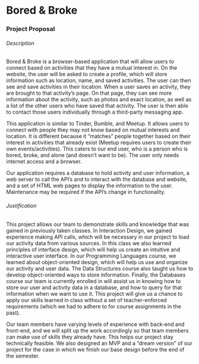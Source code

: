 # Bored & Broke
### Project Proposal

###### Description	
<p>Bored & Broke is a browser-based application that will allow users to connect based on activities that they have a mutual interest in. On the website, the user will be asked to create a profile, which will store information such as location, name, and saved activities. The user can then see and save activities in their location. When a user saves an activity, they are brought to that activity’s page. On that page, they can see more information about the activity, such as photos and exact location, as well as a list of the other users who have saved that activity. The user is then able to contact those users individually through a third-party messaging app.</p>
<p>This application is similar to Tinder, Bumble, and Meetup. It allows users to connect with people they may not know based on mutual interests and location. It is different because it “matches” people together based on their interest in activities that already exist (Meetup requires users to create their own events/activities). This caters to our end user, who is a person who is bored, broke, and alone (and doesn’t want to be). The user only needs internet access and a browser. </p> 
<p>Our application requires a database to hold activity and user information, a web server to call the API’s and to interact with the database and website, and a set of HTML web pages to display the information to the user. Maintenance may be required if the API’s change in functionality.

###### Justification
<p>This project allows our team to demonstrate skills and knowledge that was gained in previously taken classes. In Interaction Design, we gained experience making API calls, which will be necessary in our project to load our activity data from various sources. In this class we also learned principles of interface design, which will help us create an intuitive and interactive user interface. In our Programming Languages course, we learned about object-oriented design, which will help us use and organize our activity and user data. The Data Structures course also taught us how to develop object-oriented ways to store information. Finally, the Databases course our team is currently enrolled in will assist us in knowing how to store our user and activity data in a database, and how to query for that information when we want to use it. This project will give us a chance to apply our skills learned in class without a set of teacher-enforced requirements (which we had to adhere to for course assignments in the past).</p>
<p>Our team members have varying levels of experience with back-end and front-end, and we will split up the work accordingly so that team members can make use of skills they already have. This helps our project stay technically feasible. We also designed an MVP and a “dream version” of our project for the case in which we finish our base design before the end of the semester. </p>
